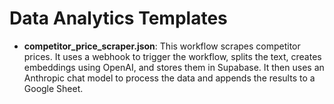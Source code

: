# Data Analytics Templates

- **competitor_price_scraper.json**: This workflow scrapes competitor prices. It uses a webhook to trigger the workflow, splits the text, creates embeddings using OpenAI, and stores them in Supabase. It then uses an Anthropic chat model to process the data and appends the results to a Google Sheet.
